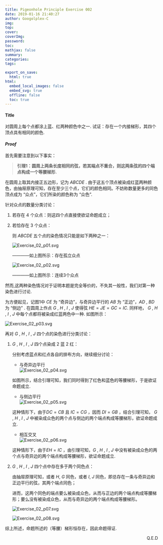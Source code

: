 ```yaml
---
title: Pigeonhole Principle Exercise 002
date: 2019-01-16 21:40:27
author: Googolplex-C
img: 
top: 
cover: 
coverImg: 
password: 
toc: 
mathjax: false
summary: 
categories: 
tags:

export_on_save:
  html: true
html:
  embed_local_images: false
  embed_svg: true
  offline: false
  toc: true
---
```


#### Title

对圆周上每个点都涂上蓝、红两种颜色中之一. 试证：存在一个内接梯形，其四个顶点具有相同的颜色.

<!-- more -->

#### *Proof*

首先需要注意到以下事实：

> **引理1：圆周上两条长度相同的弦，若其端点不重合，则这两条弦的四个端点构成一个等腰梯形.** 

在圆周上取其内接正五边形，记为 $ABCDE$ . 由于这五个顶点被染成红蓝两种颜色，由抽屉原理可知，存在至少三个点，它们的颜色相同。不妨称数量更多的同色顶点成为 “众点”，它们所染的颜色称为 “众色”.

针对众点的数量分类讨论：

1. 若存在 $4$ 个众点：则这四个点直接使欲证命题成立；

2. 若恰存在 $3$ 个众点：

    则 $ABCDE$ 五个点的染色情况只能是如下两种之一：

    ![Exercise_02_p01.svg](./Exercise_02_p01.svg)

    ————如上图所示：存在孤立众点

    ![Exercise_02_p02.svg](./Exercise_02_p02.svg)

    ————如上图所示：连续3个众点

然而,这两种染色情况对于证明本题是完全等价的，不失其一般性，我们对第一种染色进行讨论. 

为方便起见，记图1中 $CE$ 为 “奇异边”，与奇异边平行的 $AB$ 为 “正边”，$AD$ , $BD$ 为 “侧边” . 在圆周上作点 $G$ , $H$ , $I$ , $J$ 使得弦 $HE=JE=GC=IC$. 同样地， $G$ , $H$ , $I$ , $J$ 中每个点都将被染成红蓝两色中一种. 如图所示：

![Exercise_02_p03.svg](./Exercise_02_p03.svg)

再对 $G$ , $H$ , $I$ , $J$ 四个点的染色进行分类讨论：

1. $G$ , $H$ , $I$ , $J$ 四个点染成 $2$ 蓝 $2$ 红：  

    分别考虑蓝点和红点各自的排布方向，继续细分讨论：

    - 与奇异边平行  
    ![Exercise_02_p04.svg](./Exercise_02_p04.svg)

    如图所示，结合引理可知，我们同时得到了红色和蓝色的等腰梯形，于是欲证命题成立.

    - 与侧边平行  
    ![Exercise_02_p05.svg](./Exercise_02_p05.svg)

    这种情形下，由于$DC=CB$ 且 $IC=CG$ ，因而 $DI=GB$ ，结合引理可知， $G$ , $H$ , $I$ , $J$ 中被染成众色的两个点与侧边的两个端点构成等腰梯形，欲证命题成立.

    - 相互交叉  
    ![Exercise_02_p06.svg](./Exercise_02_p06.svg)
    
    这种情形下，由于$EH=IC$ ，由引理可知，$G$ , $H$ , $I$ , $J$ 中没有被染成众色的两个点与奇异边的两个端点构成等腰梯形，欲证命题成立.

2.  $G$ , $H$ , $I$ , $J$ 四个点中存在多于两个同色点：

    由抽屉原理可知，或者 $H$, $G$ 同色，或者 $I$, $J$ 同色，即总存在一条与奇异边和正边平行的弦，其两个端点同色；

    进而，这两个同色的端点要么被染成众色，从而与正边的两个端点构成等腰梯形；要么没有被染成众色，从而与奇异边的两个端点构成等腰梯形。
    
    ![Exercise_02_p07.svg](./Exercise_02_p07.svg)

    ![Exercise_02_p08.svg](./Exercise_02_p08.svg)

综上所述，命题所述的（等腰）梯形恒存在，因此命题得证.

<p align="right">Q.E.D</p>